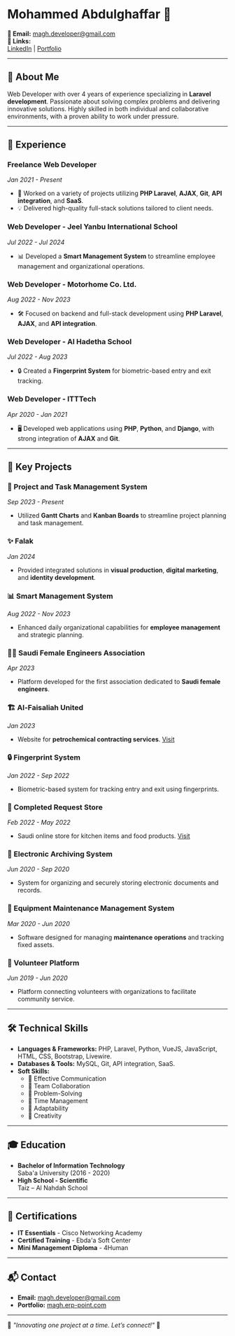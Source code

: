 # Mohammed Abdulghaffar 🌟  
**📧 Email:** [magh.developer@gmail.com](mailto:magh.developer@gmail.com)  
**🔗 Links:**  
[LinkedIn](https://www.linkedin.com/in/mohammed-abdulghaffar-dev) | [Portfolio](https://magh.erp-point.com)

---

## 🎯 **About Me**  
Web Developer with over 4 years of experience specializing in **Laravel development**. Passionate about solving complex problems and delivering innovative solutions. Highly skilled in both individual and collaborative environments, with a proven ability to work under pressure.  

---

## 💼 **Experience**  

### **Freelance Web Developer**  
*Jan 2021 - Present*  
- 🚀 Worked on a variety of projects utilizing **PHP Laravel**, **AJAX**, **Git**, **API integration**, and **SaaS**.  
- 💡 Delivered high-quality full-stack solutions tailored to client needs.

### **Web Developer - Jeel Yanbu International School**  
*Jul 2022 - Jul 2024*  
- 📊 Developed a **Smart Management System** to streamline employee management and organizational operations.

### **Web Developer - Motorhome Co. Ltd.**  
*Aug 2022 - Nov 2023*  
- 🛠️ Focused on backend and full-stack development using **PHP Laravel**, **AJAX**, and **API integration**.

### **Web Developer - Al Hadetha School**  
*Jul 2022 - Aug 2023*  
- 🔒 Created a **Fingerprint System** for biometric-based entry and exit tracking.

### **Web Developer - ITTTech**  
*Apr 2020 - Jan 2021*  
- 🖥️ Developed web applications using **PHP**, **Python**, and **Django**, with strong integration of **AJAX** and **Git**.

---

## 📂 **Key Projects**  

### **🎯 Project and Task Management System**  
*Sep 2023 - Present*  
- Utilized **Gantt Charts** and **Kanban Boards** to streamline project planning and task management.

### **✨ Falak**  
*Jan 2024*  
- Provided integrated solutions in **visual production**, **digital marketing**, and **identity development**.

### **📊 Smart Management System**  
*Aug 2022 - Nov 2023*  
- Enhanced daily organizational capabilities for **employee management** and strategic planning.

### **👩‍🔬 Saudi Female Engineers Association**  
*Apr 2023*  
- Platform developed for the first association dedicated to **Saudi female engineers**.

### **🏗️ Al-Faisaliah United**  
*Jan 2023*  
- Website for **petrochemical contracting services**. [Visit](https://al-faisaliahunited.com/)

### **🔒 Fingerprint System**  
*Jan 2022 - Sep 2022*  
- Biometric-based system for tracking entry and exit using fingerprints.

### **🛒 Completed Request Store**  
*Feb 2022 - May 2022*  
- Saudi online store for kitchen items and food products. [Visit](https://completed-request.com/)

### **📁 Electronic Archiving System**  
*Jun 2020 - Sep 2020*  
- System for organizing and securely storing electronic documents and records.

### **🔧 Equipment Maintenance Management System**  
*Mar 2020 - Jun 2020*  
- Software designed for managing **maintenance operations** and tracking fixed assets.

### **🤝 Volunteer Platform**  
*Jun 2019 - Jun 2020*  
- Platform connecting volunteers with organizations to facilitate community service.

---

## 🛠️ **Technical Skills**  
- **Languages & Frameworks:** PHP, Laravel, Python, VueJS, JavaScript, HTML, CSS, Bootstrap, Livewire.  
- **Databases & Tools:** MySQL, Git, API integration, SaaS.  
- **Soft Skills:**  
  - 🔹 Effective Communication  
  - 🔹 Team Collaboration  
  - 🔹 Problem-Solving  
  - 🔹 Time Management  
  - 🔹 Adaptability  
  - 🔹 Creativity  

---

## 🎓 **Education**  

- **Bachelor of Information Technology**  
  Saba'a University (2016 - 2020)  
- **High School - Scientific**  
  Taiz – Al Nahdah School  

---

## 📜 **Certifications**  
- **IT Essentials** - Cisco Networking Academy  
- **Certified Training** - Ebda'a Soft Center  
- **Mini Management Diploma** - 4Human  

---

## 📬 **Contact**  
- **Email:** [magh.developer@gmail.com](mailto:magh.developer@gmail.com)   
- **Portfolio:** [magh.erp-point.com](https://magh.erp-point.com)  

---

🌟 *"Innovating one project at a time. Let’s connect!"* 🌟
